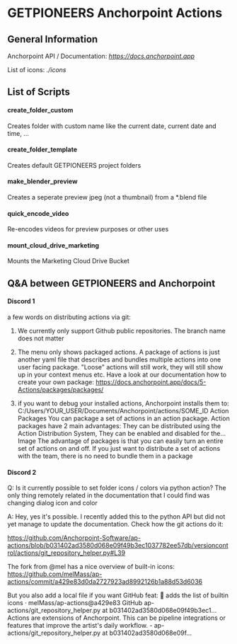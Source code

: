 # GETPIONEERS Anchorpoint Actions

## General Information

Anchorpoint API / Documentation: _https://docs.anchorpoint.app_

List of icons: _./icons_

## List of Scripts

#### create_folder_custom

Creates folder with custom name like the current date, current date and time, ...

#### create_folder_template

Creates default GETPIONEERS project folders

#### make_blender_preview

Creates a seperate preview jpeg (not a thumbnail) from a \*.blend file

#### quick_encode_video

Re-encodes videos for preview purposes or other uses

#### mount_cloud_drive_marketing

Mounts the Marketing Cloud Drive Bucket

## Q&A between GETPIONEERS and Anchorpoint

#### Discord 1

a few words on distributing actions via git:

1. We currently only support Github public repositories. The branch name does not matter

2. The menu only shows packaged actions. A package of actions is just another yaml file that describes and bundles multiple actions into one user facing package. "Loose" actions will still work, they will still show up in your context menus etc. Have a look at our documentation how to create your own package: https://docs.anchorpoint.app/docs/5-Actions/packages/packages/

3. if you want to debug your installed actions, Anchorpoint installs them to: C:/Users/YOUR_USER/Documents/Anchorpoint/actions/SOME_ID
   Action Packages
   You can package a set of actions in an action package. Action packages have 2 main advantages: They can be distributed using the Action Distribution System, They can be enabled and disabled for the...
   Image
   The advantage of packages is that you can easily turn an entire set of actions on and off. If you just want to distribute a set of actions with the team, there is no need to bundle them in a package

#### Discord 2

Q:
Is it currently possible to set folder icons / colors via python action? The only thing remotely related in the documentation that I could find was changing dialog icon and color

A:
Hey, yes it's possible. I recently added this to the python API but did not yet manage to update the documentation.
Check how the git actions do it:

https://github.com/Anchorpoint-Software/ap-actions/blob/b031402ad3580d068e09f49b3ec1037782ee57db/versioncontrol/actions/git_repository_helper.py#L39

The fork from @mel has a nice overview of built-in icons:
https://github.com/melMass/ap-actions/commit/a429e83d0da2727923ad8992126b1a88d53d6036

But you also add a local file if you want
GitHub
feat: 📝 adds the list of builtin icons · melMass/ap-actions@a429e83
GitHub
ap-actions/git_repository_helper.py at b031402ad3580d068e09f49b3ec1...
Actions are extensions of Anchorpoint. This can be pipeline integrations or features that improve the artist&#39;s daily workflow. - ap-actions/git_repository_helper.py at b031402ad3580d068e09f...
